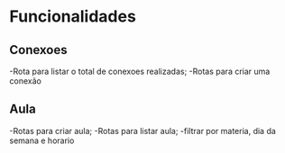 # Funcionalidades
## Conexoes
-Rota para listar o total de conexoes realizadas;
-Rotas para criar uma conexão
## Aula
-Rotas para criar aula;
-Rotas para listar aula; 
-filtrar por materia, dia da semana e horario